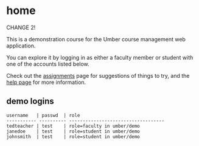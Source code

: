 home
====

CHANGE 2!

This is a demonstration course for the Umber
course management web application.  

You can explore it by logging in as either a faculty
member or student with one of the accounts listed below.

Check out the [assignments](~/special/assignments) page for
suggestions of things to try, and the [help page](/help_page_url)
for more information.

demo logins
-----------

    username   | passwd  | role
    ----------- ---------- -----------------------------------
    tedteacher | test    | role=faculty in umber/demo
    janedoe    | test    | role=student in umber/demo
    johnsmith  | test    | role=student in umber/demo


